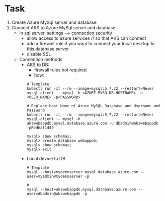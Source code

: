 # Task
1. Create Azure MySql server and database
2. Connect AKS to Azure MySql server and database
    - in sql server, settings --> connection security
        - allow access to azure services // so that AKS can connect
        - add a firewall rule if you want to connect your local desktop to this database server
        - disable SSL
    - Connection methods
        - AKS to DB: 
            - firewall rules not required
            - how: 
            ```
            # Template
            kubectl run -it --rm --image=mysql:5.7.22 --restart=Never mysql-client -- mysql -h <AZURE-MYSQ-DB-HOSTNAME> -u <USER_NAME> -p<PASSWORD>

            # Replace Host Name of Azure MySQL Database and Username and Password
            kubectl run -it --rm --image=mysql:5.7.22 --restart=Never mysql-client -- mysql -h akswebappdb.mysql.database.azure.com -u dbadmin@akswebappdb -pRedhat1449

            mysql> show schemas;
            mysql> create database webappdb;
            mysql> show schemas;
            mysql> exit
            ```
        - Local device to DB
            ```
            # Template
            mysql --host=mydemoserver.mysql.database.azure.com --user=myadmin@mydemoserver -p

            # 
            mysql --host=akswebappdb.mysql.database.azure.com --user=dbadmin@akswebappdb -p
            ```
